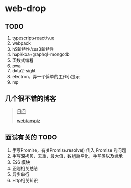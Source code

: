 # web-drop

## TODO

1. typescript+react/vue
2. webpack
3. h5新特性/css3新特性
4. hapi/koa+graphql+mongodb
5. 函数式编程
6. pwa
7. dota2-sight
8. electron，弄一个简单的工作小提示
9. mp

## 几个很不错的博客

>[日问](https://q.shanyue.tech/weekly/)
>
>[webfansplz](https://github.com/webfansplz/article)

## 面试有关的 TODO

1. 手写Promise，有关Promise.resolve() 传入 Promise 的问题
2. 手写深拷贝，去重，最大值，数组扁平化，手写类以及继承
3. ES6 模块
4. 正则相关总结
5. 异步串行
6. Http相关知识
